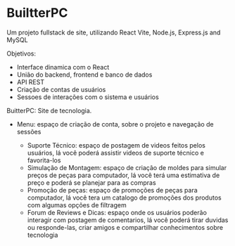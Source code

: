 <h1>BuiltterPC</h1>

Um projeto fullstack de site, utilizando React Vite, Node.js, Express.js and MySQL

Objetivos:
<ul>
  <li>Interface dinamica com o React</li>
  <li>União do backend, frontend e banco de dados</li>
  <li>API REST</li>
  <li>Criação de contas de usuários</li>
  <li>Sessoes de interações com o sistema e usuários</li>
</ul>

BuitterPC:
Site de tecnologia.
<ul>
  <li>Menu: espaço de criação de conta, sobre o projeto e navegação de sessões</li>
  <ul>
    <li>Suporte Técnico: espaço de postagem de videos feitos pelos usuários, lá você poderá assistir videos de suporte técnico e favorita-los</li>
    <li>Simulação de Montagem: espaço de criação de moldes para simular preços de peças para computador, lá você terá uma estimativa de preço e poderá se planejar para as compras</li>
    <li>Promoção de peças: espaço de promoções de peças para computador, lá você tera um catalogo de promoções dos produtos com algumas opções de filtragem</li>
    <li>Forum de Reviews e Dicas: espaço onde os usuários poderão interagir com postagem de comentarios, lá você poderá tirar duvidas ou responde-las, criar amigos e compartilhar conhecimentos sobre tecnologia</li>
  </ul>
</ul>
